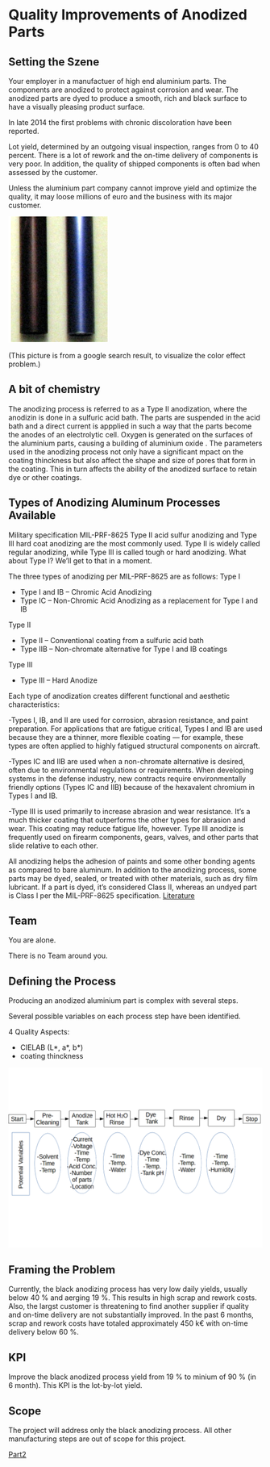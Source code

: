 # Quality Improvements of Anodized Parts


## Setting the Szene

Your employer in a manufactuer of high end aluminium parts. 
The components are anodized to protect against corrosion and wear. The anodized parts are dyed to produce a smooth, rich and black surface to have a visually pleasing product surface.

In late 2014 the first problems with chronic discoloration have been reported.

Lot yield, determined by an outgoing visual inspection, ranges from 0 to 40 percent. 
There is a lot of rework and the on-time delivery of components is very poor. In addition, the quality of shipped components is often bad when assessed by the customer. 

Unless the aluminium part company cannot improve yield and optimize the quality, it may loose millions of euro and the business with its major customer.

![purple_black](./assets/purple_black.png)

(This picture is from a google search result, to visualize the color effect problem.)


## A bit of chemistry

The anodizing process is referred to as a Type II anodization, where the anodizin is done in a sulfuric acid bath. The parts are suspended in the acid bath and a direct current is appplied in such a way that the parts become the anodes of an electrolytic cell. Oxygen is generated on the surfaces of the aluminium parts, causing a building of aluminium oxide . The parameters used in the anodizing process not only have a significant mpact on the coating thinckness but also affect the shape and size of pores that form in the coating. This in turn affects the ability of the anodized surface to retain dye or other coatings.


## Types of Anodizing Aluminum Processes Available

Military specification MIL-PRF-8625 Type II acid sulfur anodizing and Type III hard coat anodizing are the most commonly used. Type II is widely called regular anodizing, while Type III is called tough or hard anodizing. What about Type I? We’ll get to that in a moment.

The three types of anodizing per MIL-PRF-8625 are as follows:
Type I

- Type I and IB – Chromic Acid Anodizing
- Type IC – Non-Chromic Acid Anodizing as a replacement for Type I and IB

Type II

- Type II – Conventional coating from a sulfuric acid bath
- Type IIB – Non-chromate alternative for Type I and IB coatings

Type III

- Type III – Hard Anodize

Each type of anodization creates different functional and aesthetic characteristics:

-Types I, IB, and II are used for corrosion, abrasion resistance, and paint preparation. For applications that are fatigue critical, Types I and IB are used because they are a thinner, more flexible coating — for example, these types are often applied to highly fatigued structural components on aircraft.

-Types IC and IIB are used when a non-chromate alternative is desired, often due to environmental regulations or requirements. When developing systems in the defense industry, new contracts require environmentally friendly options (Types IC and IIB) because of the hexavalent chromium in Types I and IB.

-Type III is used primarily to increase abrasion and wear resistance. It’s a much thicker coating that outperforms the other types for abrasion and wear. This coating may reduce fatigue life, however. Type III anodize is frequently used on firearm components, gears, valves, and other parts that slide relative to each other.

All anodizing helps the adhesion of paints and some other bonding agents as compared to bare aluminum. In addition to the anodizing process, some parts may be dyed, sealed, or treated with other materials, such as dry film lubricant. If a part is dyed, it’s considered Class II, whereas an undyed part is Class I per the MIL-PRF-8625 specification. [Literature](https://www.fictiv.com/articles/aluminum-anodizing-all-you-need-to-know)


## Team 

You are alone.

There is no Team around you.


## Defining the Process

Producing an anodized aluminium part is complex with several steps. 

Several possible variables on each process step have been identified.

4 Quality Aspects: 
- CIELAB (L*, a*, b*)
- coating thinckness

![process_map](./assets/Process_map.png)


## Framing the Problem

Currently, the black anodizing process has very low daily yields, usually below 40 % and aerging 19 %. This results in high scrap and rework costs. 
Also, the largst customer is threatening to find another supplier if quality and on-time delivery are not substantially improved. 
In the past 6 months, scrap and rework costs have totaled approximately 450 k€ with on-time delivery below 60 %.

## KPI

Improve the black anodized process yield from 19 % to  minium of 90 % (in 6 month).
This KPI is the lot-by-lot yield. 


## Scope

The project will address only the black anodizing process. All other manufacturing steps are out of scope for this project.


[Part2](./Readme_part2.md)


